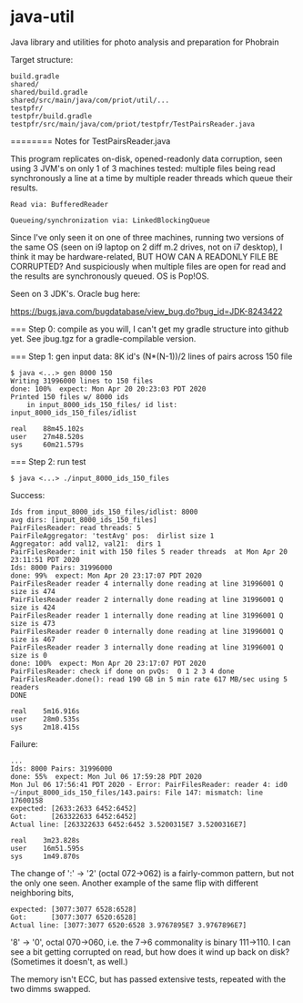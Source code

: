 # java-util
Java library and utilities for photo analysis and preparation for Phobrain 

Target structure:

    build.gradle
    shared/
    shared/build.gradle
    shared/src/main/java/com/priot/util/...
    testpfr/
    testpfr/build.gradle
    testpfr/src/main/java/com/priot/testpfr/TestPairsReader.java


======== Notes for TestPairsReader.java

This program replicates on-disk, opened-readonly data corruption, seen using 3 JVM's on only 1 of 3 machines tested: multiple files being read synchronously a line at a time by multiple reader threads which queue their results.

    Read via: BufferedReader

    Queueing/synchronization via: LinkedBlockingQueue

Since I've only seen it on one of three machines, running two versions of the same OS (seen on i9 laptop on 2 diff m.2 drives, not on i7 desktop), I think it may be hardware-related, BUT HOW CAN A READONLY FILE BE CORRUPTED? And suspiciously when multiple files are open for read and the results are synchronously queued. OS is Pop!OS.

Seen on 3 JDK's. Oracle bug here:

https://bugs.java.com/bugdatabase/view_bug.do?bug_id=JDK-8243422

=== Step 0: compile as you will, I can't get my gradle structure into github yet. See jbug.tgz for a gradle-compilable version.

=== Step 1: gen input data: 8K id's (N*(N-1))/2 lines of pairs across 150 file

    $ java <...> gen 8000 150
    Writing 31996000 lines to 150 files
    done: 100%  expect: Mon Apr 20 20:23:03 PDT 2020                       
    Printed 150 files w/ 8000 ids
        in input_8000_ids_150_files/ id list: input_8000_ids_150_files/idlist

    real    88m45.102s
    user    27m48.520s
    sys     60m21.579s

=== Step 2: run test

    $ java <...> ./input_8000_ids_150_files

Success:

    Ids from input_8000_ids_150_files/idlist: 8000
    avg dirs: [input_8000_ids_150_files]
    PairFilesReader: read threads: 5
    PairFileAggregator: 'testAvg' pos:  dirlist size 1
    Aggregator: add val12, val21:  dirs 1
    PairFilesReader: init with 150 files 5 reader threads  at Mon Apr 20 23:11:51 PDT 2020
    Ids: 8000 Pairs: 31996000
    done: 99%  expect: Mon Apr 20 23:17:07 PDT 2020                       PairFilesReader reader 4 internally done reading at line 31996001 Q size is 474
    PairFilesReader reader 2 internally done reading at line 31996001 Q size is 424
    PairFilesReader reader 1 internally done reading at line 31996001 Q size is 473
    PairFilesReader reader 0 internally done reading at line 31996001 Q size is 467
    PairFilesReader reader 3 internally done reading at line 31996001 Q size is 0
    done: 100%  expect: Mon Apr 20 23:17:07 PDT 2020                       PairFilesReader: check if done on pvQs:  0 1 2 3 4 done
    PairFilesReader.done(): read 190 GB in 5 min rate 617 MB/sec using 5 readers
    DONE
    
    real	5m16.916s
    user	28m0.535s
    sys	    2m18.415s
    
Failure:

    ...
    Ids: 8000 Pairs: 31996000
    done: 55%  expect: Mon Jul 06 17:59:28 PDT 2020                       Mon Jul 06 17:56:41 PDT 2020 - Error: PairFilesReader: reader 4: id0
    ~/input_8000_ids_150_files/143.pairs: File 147: mismatch: line 17600158
    expected: [2633:2633 6452:6452]
    Got:      [263322633 6452:6452]
    Actual line: [263322633 6452:6452 3.5200315E7 3.5200316E7]

    real	3m23.828s
    user	16m51.595s
    sys 	1m49.870s
    
The change of ':' -> '2' (octal 072->062) is a fairly-common pattern, but not the only one seen. Another example of the same flip with different neighboring bits, 

    expected: [3077:3077 6528:6528]
    Got:      [3077:3077 6520:6528]
    Actual line: [3077:3077 6520:6528 3.9767895E7 3.9767896E7]
    
'8' -> '0', octal 070->060, i.e. the 7->6 commonality is binary 111->110. I can see a bit getting corrupted on read, but how does it wind up back on disk? (Sometimes it doesn't, as well.)
    
The memory isn't ECC, but has passed extensive tests, repeated with the two dimms swapped.
